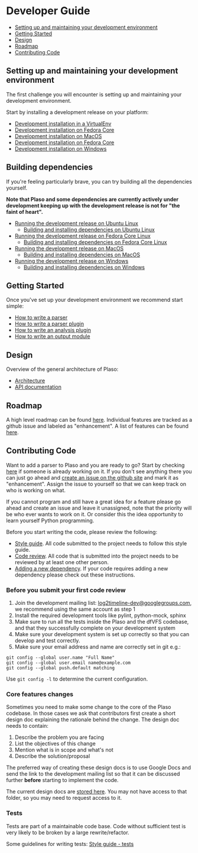 # Developer Guide

* [Setting up and maintaining your development environment](Developers-Guide.html#setting-up-and-maintaining-your-development-environment)
* [Getting Started](Developers-Guide.html#getting-started)
* [Design](Developers-Guide.html#design)
* [Roadmap](Developers-Guide.html#roadmap)
* [Contributing Code](Developers-Guide.html#contributing-code)

## Setting up and maintaining your development environment

The first challenge you will encounter is setting up and maintaining your development environment.

Start by installing a development release on your platform:

* [Development installation in a VirtualEnv](Running-plaso-in-virtualenv.md)
* [Development installation on Fedora Core](Development-release-Fedora-Core.md)
* [Development installation on MacOS](Development-release-MacOS.md)
* [Development installation on Fedora Core](Development-release-Ubuntu.md)
* [Development installation on Windows](Development-release-Windows.md)


## Building dependencies
If you're feeling particularly brave, you can try building all the dependencies yourself.

**Note that Plaso and some dependencies are currently actively under development keeping up with the development release is not for "the faint of heart".**

* [Running the development release on Ubuntu Linux](Development-release-Ubuntu.md)
  * [Building and installing dependencies on Ubuntu Linux](Dependencies---Ubuntu.md)
* [Running the development release on Fedora Core Linux](Development-release-Fedora-Core.md)
  * [Building and installing dependencies on Fedora Core Linux](Dependencies-Fedora-Core.md)
* [Running the development release on MacOS](Development-release-MacOS.md)
  * [Building and installing dependencies on MacOS](Dependencies-MacOS.md)
* [Running the development release on Windows](Development-release-Windows.md)
  * [Building and installing dependencies on Windows](Dependencies-Windows.md)

## Getting Started

Once you've set up your development environment we recommend start simple:

* [How to write a parser](How-to-write-a-parser-plugin.md)
* [How to write a parser plugin](How-to-write-a-parser-plugin.md)
* [How to write an analysis plugin](How-to-write-an-analysis-plugin.md)
* [How to write an output module](How-to-write-an-output-module.md)

## Design
Overview of the general architecture of Plaso:

* [Architecture](Internals.md)
* [API documentation](../api/plaso.html)

## Roadmap

A high level roadmap can be found [here](../user/Releases-and-roadmap.md). Individual features are tracked as a github issue and labeled as "enhancement". A list of features can be found [here](https://github.com/log2timeline/plaso/issues?q=is%3Aopen+is%3Aissue+label%3Aenhancement).

## Contributing Code

Want to add a parser to Plaso and you are ready to go? Start by checking [here](https://github.com/log2timeline/plaso/issues?q=is%3Aopen+is%3Aissue+label%3Aenhancement) if someone is already working on it. If you don't see anything there you can just go ahead and [create an issue on the github site](https://github.com/log2timeline/plaso/issues) and mark it as "enhancement". Assign the issue to yourself so that we can keep track on who is working on what.

If you cannot program and still have a great idea for a feature please go ahead and create an issue and leave it unassigned, note that the priority will be who ever wants to work on it. Or consider this the idea opportunity to learn yourself Python programming.

Before you start writing the code, please review the following:

* [Style guide](Style-guide.md). All code submitted to the project needs to follow this style guide.
* [Code review](Codereview.md). All code that is submitted into the project needs to be reviewed by at least one other person.
* [Adding a new dependency](Adding-a-new-dependency.md). If your code requires adding a new dependency please check out these instructions.

### Before you submit your first code review

1. Join the development mailing list: [log2timeline-dev@googlegroups.com](https://groups.google.com/forum/?fromgroups#!forum/log2timeline-dev), we recommend using the same account as step 1
2. Install the required development tools like pylint, python-mock, sphinx
3. Make sure to run all the tests inside the Plaso and the dfVFS codebase, and that they successfully complete on your development system
4. Make sure your development system is set up correctly so that you can develop and test correctly.
5. Make sure your email address and name are correctly set in git e.g.:
```
git config --global user.name "Full Name"
git config --global user.email name@example.com
git config --global push.default matching
```

Use `git config -l` to determine the current configuration.


### Core features changes

Sometimes you need to make some change to the core of the Plaso codebase. In those cases we ask that contributors first create a short design doc explaining the rationale behind the change. The design doc needs to contain:

1. Describe the problem you are facing
2. List the objectives of this change
3. Mention what is in scope and what's not
4. Describe the solution/proposal

The preferred way of creating these design docs is to use Google Docs and send the link to the development mailing list so that it can be discussed further **before** starting to implement the code.

The current design docs are [stored here](https://drive.google.com/folderview?id=0B3fBvzttpiiSQW16cFhNTUtXVGM&usp=sharing). You may not have access to that folder, so you may need to request access to it.

### Tests

Tests are part of a maintainable code base. Code without sufficient test is very likely to be broken by a large rewrite/refactor.

Some guidelines for writing tests: [Style guide - tests](Style-guide.html#tests)
